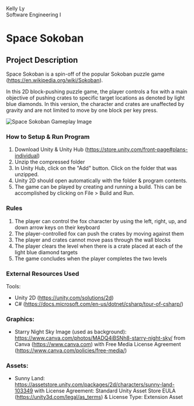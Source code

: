 Kelly Ly   
Software Engineering I   

# Space Sokoban      

## Project Description      
Space Sokoban is a spin-off of the popular Sokoban puzzle game (https://en.wikipedia.org/wiki/Sokoban).  

In this 2D block-pushing puzzle game, the player controls a fox with a main objective of pushing crates to specific target locations as denoted by light blue diamonds. In this version, the character and crates are unaffected by gravity and are not limited to move by one block per key press.     


![Space Sokoban Gameplay Image]("https://github.com/lykelly19/space-sokoban/blob/master/gameplay.jpg")

### How to Setup & Run Program  
1. Download Unity & Unity Hub (https://store.unity.com/front-page#plans-individual) 
2. Unzip the compressed folder  
3. In Unity Hub, click on the "Add" button. Click on the folder that was unzipped.
4. Unity 2D should open automatically with the folder & program contents. 
5. The game can be played by creating and running a build. This can be accomplished by clicking on File > Build and Run.   


### Rules    
1. The player can control the fox character by using the left, right, up, and down arrow keys on their keyboard     
2. The player-controlled fox can push the crates by moving against them  
3. The player and crates cannot move pass through the wall blocks  
4. The player clears the level when there is a crate placed at each of the light blue diamond targets     
5. The game concludes when the player completes the two levels   


### External Resources Used    
Tools:
- Unity 2D (https://unity.com/solutions/2d)  
- C# (https://docs.microsoft.com/en-us/dotnet/csharp/tour-of-csharp/)   


### Graphics:  
- Starry Night Sky Image (used as background): https://www.canva.com/photos/MADQ4iBSNh8-starry-night-sky/ from Canva (https://www.canva.com) with Free Media License Agreement (https://www.canva.com/policies/free-media/)   


### Assets:   
- Sunny Land: https://assetstore.unity.com/packages/2d/characters/sunny-land-103349 with License Agreement: Standard Unity Asset Store EULA (https://unity3d.com/legal/as_terms) & License Type: Extension Asset   
